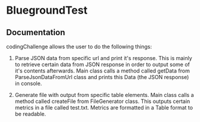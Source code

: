 # BluegroundTest

Documentation
-------------

codingChallenge allows the user to do the following things:

1) Parse JSON data from specific url and print it's response. 
This is mainly to retrieve certain data from JSON response in 
order to output some of it's contents afterwards. Main class 
calls a method called getData from ParseJsonDataFromUrl class 
and prints this Data (the JSON response) in console.

2) Generate file with output from specific table elements. 
Main class calls a method called createFile from FileGenerator
class. This outputs certain metrics in a file called test.txt.
Metrics are formatted in a Table format to be readable.

